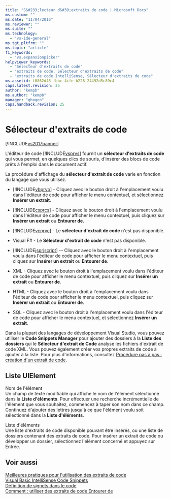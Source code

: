```yaml
---
title: "S&#233;lecteur d&#39;extraits de code | Microsoft Docs"
ms.custom: ""
ms.date: "11/04/2016"
ms.reviewer: ""
ms.suite: ""
ms.technology: 
  - "vs-ide-general"
ms.tgt_pltfrm: ""
ms.topic: "article"
f1_keywords: 
  - "vs.expansionpicker"
helpviewer_keywords: 
  - "Sélecteur d'extraits de code"
  - "extraits de code, Sélecteur d'extraits de code"
  - "extraits de code IntelliSense, Sélecteur d'extraits de code"
ms.assetid: f0862d48-fbbc-4cfe-b228-24492d5c89c4
caps.latest.revision: 25
author: "kempb"
ms.author: "kempb"
manager: "ghogen"
caps.handback.revision: 25
---
```

# S&#233;lecteur d&#39;extraits de code
[!INCLUDE[vs2017banner](../../code-quality/includes/vs2017banner.md)]

L'éditeur de code [!INCLUDE[vsprvs](../../code-quality/includes/vsprvs_md.md)] fournit un **sélecteur d'extraits de code** qui vous permet, en quelques clics de souris, d'insérer des blocs de code prêts à l'emploi dans le document actif.  
  
 La procédure d'affichage du **sélecteur d'extrait de code** varie en fonction du langage que vous utilisez.  
  
-   [!INCLUDE[vbprvb](../../code-quality/includes/vbprvb_md.md)] \- Cliquez avec le bouton droit à l'emplacement voulu dans l'éditeur de code pour afficher le menu contextuel, et sélectionnez **Insérer un extrait**.  
  
-   [!INCLUDE[csprcs](../../data-tools/includes/csprcs_md.md)] \- Cliquez avec le bouton droit à l'emplacement voulu dans l'éditeur de code pour afficher le menu contextuel, puis cliquez sur **Insérer un extrait** ou **Entourer de**.  
  
-   [!INCLUDE[vcprvc](../../debugger/includes/vcprvc_md.md)] \- Le **sélecteur d'extrait de code** n'est pas disponible.  
  
-   Visual F\# \- Le **Sélecteur d'extrait de code** n'est pas disponible.  
  
-   [!INCLUDE[jsprjscript](../../extensibility/debugger/includes/jsprjscript_md.md)] \-\- Cliquez avec le bouton droit à l'emplacement voulu dans l'éditeur de code pour afficher le menu contextuel, puis cliquez sur **Insérer un extrait** ou **Entourer de**.  
  
-   XML \- Cliquez avec le bouton droit à l'emplacement voulu dans l'éditeur de code pour afficher le menu contextuel, puis cliquez sur **Insérer un extrait** ou **Entourer de**.  
  
-   HTML \- Cliquez avec le bouton droit à l'emplacement voulu dans l'éditeur de code pour afficher le menu contextuel, puis cliquez sur **Insérer un extrait** ou **Entourer de**.  
  
-   SQL \- Cliquez avec le bouton droit à l'emplacement voulu dans l'éditeur de code pour afficher le menu contextuel, et sélectionnez **Insérer un extrait**.  
  
 Dans la plupart des langages de développement Visual Studio, vous pouvez utiliser le  **Code Snippets Manager** pour ajouter des dossiers à la  **Liste des dossiers** qui le  **Sélecteur d'extrait de Code** analyse les fichiers d'extrait de code XML.  Vous pouvez également créer vos propres extraits de code à ajouter à la liste.  Pour plus d'informations, consultez [Procédure pas à pas : création d'un extrait de code](../../ide/walkthrough-creating-a-code-snippet.md).  
  
## Liste UIElement  
 Nom de l'élément  
 Un champ de texte modifiable qui affiche le nom de l'élément sélectionné dans la **Liste d'éléments**.  Pour effectuer une recherche incrémentielle de l'élément que vous souhaitez, commencez à taper son nom dans ce champ.  Continuez d'ajouter des lettres jusqu'à ce que l'élément voulu soit sélectionné dans la **Liste d'éléments**.  
  
 Liste d'éléments  
 Une liste d'extraits de code disponible pouvant être insérés, ou une liste de dossiers contenant des extraits de code.  Pour insérer un extrait de code ou développer un dossier, sélectionnez l'élément concerné et appuyez sur Entrée.  
  
## Voir aussi  
 [Meilleures pratiques pour l'utilisation des extraits de code](../../ide/best-practices-for-using-code-snippets.md)   
 [Visual Basic IntelliSense Code Snippets](/dotnet/visual-basic/developing-apps/using-ide/intellisense-code-snippets)   
 [Définition de signets dans le code](../../ide/setting-bookmarks-in-code.md)   
 [Comment : utiliser des extraits de code Entourer de](../Topic/How%20to:%20Use%20Surround-with%20Code%20Snippets.md)